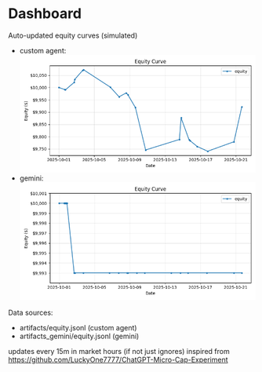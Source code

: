 # Dashboard

Auto-updated equity curves (simulated)

- custom agent: ![Equity Curve](artifacts/equity.png?v=2ef2e10)
- gemini: ![Equity Curve (Gemini)](artifacts_gemini/equity.png?v=2ef2e10)

Data sources:
- artifacts/equity.jsonl (custom agent)
- artifacts_gemini/equity.jsonl (gemini)

updates every 15m in market hours (if not just ignores)
inspired from https://github.com/LuckyOne7777/ChatGPT-Micro-Cap-Experiment